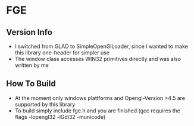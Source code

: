 ﻿# FGE
## Version Info
* I switched from GLAD to SimpleOpenGlLoader, since I wanted to make this library one-header for simpler use
* The window class accesses WIN32 primitives directly and was also written by me
## How To Build
* At the moment only windows plattforms and Opengl-Version >4.5 are supported by this library
* To build simply include fge.h and you are finished (gcc requires the flags -lopengl32 -lGdi32 -municode) 

